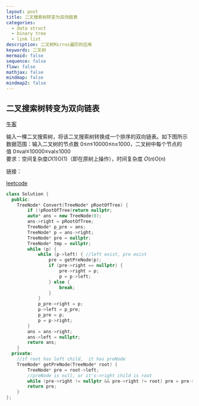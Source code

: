 ```yaml
---
layout: post
title: 二叉搜索树转变为双向链表
categories:
  - data struct
  - binary tree 
  - link list
description: 二叉树Mirros遍历的应用
keywords: 二叉树
mermaid: false
sequence: false
flow: false
mathjax: false
mindmap: false
mindmap2: false
---
```


## 二叉搜索树转变为双向链表

[牛客](https://www.nowcoder.com/practice/947f6eb80d944a84850b0538bf0ec3a5?tpId=13&tqId=23253&ru=/exam/oj/ta&qru=/ta/coding-interviews/question-ranking&sourceUrl=%2Fexam%2Foj%2Fta%3Fpage%3D1%26tpId%3D13%26type%3D13)

输入一棵二叉搜索树，将该二叉搜索树转换成一个排序的双向链表。如下图所示
数据范围：输入二叉树的节点数 0≤𝑛≤10000≤n≤1000，二叉树中每个节点的值 0≤𝑣𝑎𝑙≤10000≤val≤1000  
要求：空间复杂度𝑂(1)O(1)（即在原树上操作），时间复杂度 𝑂(𝑛)O(n)

链接：

[leetcode](https://leetcode.cn/problems/er-cha-sou-suo-shu-yu-shuang-xiang-lian-biao-lcof/description/)

```cpp
class Solution {
  public:
    TreeNode* Convert(TreeNode* pRootOfTree) {
        if (!pRootOfTree)return nullptr;
        auto* ans = new TreeNode(0);
        ans->right = pRootOfTree;
        TreeNode* p_pre = ans;
        TreeNode* p = ans->right;
        TreeNode* pre = nullptr;
        TreeNode* tmp = nullptr;
        while (p) {
            while (p->left) { //left exist, pre exist
                pre = getPreNode(p);
                if (pre->right == nullptr) {
                    pre->right = p;
                    p = p->left;
                } else {
                    break;
                }
            }
            p_pre->right = p;
            p->left = p_pre;
            p_pre = p;
            p = p->right;
        }
        ans = ans->right;
        ans->left = nullptr;
        return ans;
    }
  private:
    //if root has left child,  it has preNode
    TreeNode* getPreNode(TreeNode* root) {
        TreeNode* pre = root->left;
        //preNode is null, or it's->right child is root
        while (pre->right != nullptr && pre->right != root) pre = pre->right;
        return pre;
    }
};
```

